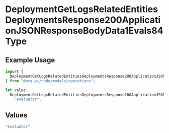 # DeploymentGetLogsRelatedEntitiesDeploymentsResponse200ApplicationJSONResponseBodyData1Evals84Type

## Example Usage

```typescript
import {
  DeploymentGetLogsRelatedEntitiesDeploymentsResponse200ApplicationJSONResponseBodyData1Evals84Type,
} from "@orq-ai/node/models/operations";

let value:
  DeploymentGetLogsRelatedEntitiesDeploymentsResponse200ApplicationJSONResponseBodyData1Evals84Type =
    "evaluator";
```

## Values

```typescript
"evaluator"
```
